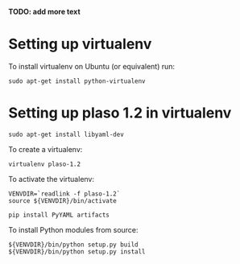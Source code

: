 **TODO: add more text**

# Setting up virtualenv
To install virtualenv on Ubuntu (or equivalent) run:
```
sudo apt-get install python-virtualenv
```

# Setting up plaso 1.2 in virtualenv
```
sudo apt-get install libyaml-dev
```

To create a virtualenv:
```
virtualenv plaso-1.2
```

To activate the virtualenv:
```
VENVDIR=`readlink -f plaso-1.2`
source ${VENVDIR}/bin/activate
```

```
pip install PyYAML artifacts
```

To install Python modules from source:
```
${VENVDIR}/bin/python setup.py build
${VENVDIR}/bin/python setup.py install
```